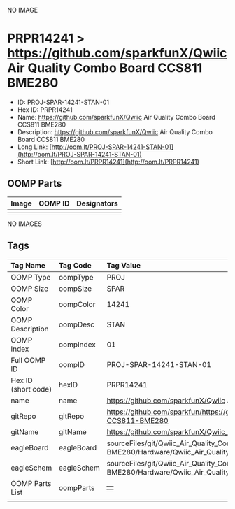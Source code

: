 


  
NO IMAGE  
# PRPR14241 > https://github.com/sparkfunX/Qwiic Air Quality Combo Board CCS811 BME280

- ID: PROJ-SPAR-14241-STAN-01
- Hex ID: PRPR14241
- Name: https://github.com/sparkfunX/Qwiic Air Quality Combo Board CCS811 BME280
- Description: https://github.com/sparkfunX/Qwiic Air Quality Combo Board CCS811 BME280
- Long Link: [http://oom.lt/PROJ-SPAR-14241-STAN-01](http://oom.lt/PROJ-SPAR-14241-STAN-01)
- Short Link: [http://oom.lt/PRPR14241](http://oom.lt/PRPR14241)

## OOMP Parts
  

|Image|OOMP ID|Designators|
| :--- | :--- | :--- |
||||
  
NO IMAGES  
## Tags
  

|Tag Name|Tag Code|Tag Value|
| :--- | :--- | :--- |
|OOMP Type|oompType|PROJ|
|OOMP Size|oompSize|SPAR|
|OOMP Color|oompColor|14241|
|OOMP Description|oompDesc|STAN|
|OOMP Index|oompIndex|01|
|Full OOMP ID|oompID|PROJ-SPAR-14241-STAN-01|
|Hex ID (short code)|hexID|PRPR14241|
|name|name|https://github.com/sparkfunX/Qwiic Air Quality Combo Board CCS811 BME280|
|gitRepo|gitRepo|https://github.com/sparkfun/https://github.com/sparkfunX/Qwiic_Air_Quality_Combo_Board-CCS811-BME280|
|gitName|gitName|https://github.com/sparkfunX/Qwiic_Air_Quality_Combo_Board-CCS811-BME280|
|eagleBoard|eagleBoard|sourceFiles/git/Qwiic_Air_Quality_Combo_Board-CCS811-BME280/Hardware/Qwiic_Air_Quality_Combo_Board-CCS811-BME280.brd|
|eagleSchem|eagleSchem|sourceFiles/git/Qwiic_Air_Quality_Combo_Board-CCS811-BME280/Hardware/Qwiic_Air_Quality_Combo_Board-CCS811-BME280.sch|
|OOMP Parts List|oompParts|<table><tr><td></td></tr></table>|
||||
